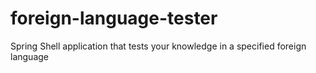 # foreign-language-tester
Spring Shell application that tests your knowledge in a specified foreign language
